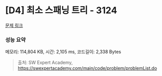 # [D4] 최소 스패닝 트리 - 3124 

[문제 링크](https://swexpertacademy.com/main/code/problem/problemDetail.do?contestProbId=AV_mSnmKUckDFAWb) 

### 성능 요약

메모리: 114,804 KB, 시간: 2,105 ms, 코드길이: 2,338 Bytes



> 출처: SW Expert Academy, https://swexpertacademy.com/main/code/problem/problemList.do